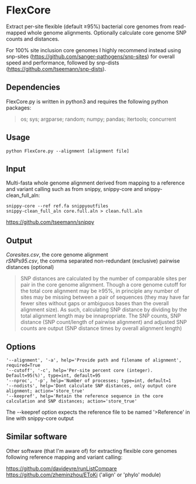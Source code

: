 # FlexCore
Extract per-site flexible (default ≥95%) bacterial core genomes from read-mapped whole genome alignments. Optionally calculate core genome SNP counts and distances.

For 100% site inclusion core genomes I highly recommend instead using snp-sites (https://github.com/sanger-pathogens/snp-sites)
for overall speed and performance, followed by snp-dists (https://github.com/tseemann/snp-dists). 

## Dependencies

FlexCore.py is written in python3 and requires the following python packages: 
>os; sys; argparse; random; numpy; pandas; itertools; concurrent

## Usage
	python FlexCore.py --alignment [alignment file]

## Input
Multi-fasta whole genome alignment derived from mapping to a reference and variant calling such as from snippy, snippy-core and snippy-clean_full_aln:

	snippy-core --ref ref.fa snippyoutfiles 
	snippy-clean_full_aln core.full.aln > clean.full.aln
https://github.com/tseemann/snippy

## Output
*Coresites.csv*, the core genome alignment  
*rSNPs95.csv*, the comma separated non-redundant (exclusive) pairwise distances (optional)

>SNP distances are calculated by the number of comparable sites per pair in the core genome alignment. Though a core genome cutoff for the total core alignment may be ≥95%, in principle any number of sites may be missing between a pair of sequences (they may have far fewer sites without gaps or ambiguous bases than the overall alignment size). As such, calculating SNP distance by dividing by the total alignment length may be innapropriate. The SNP counts, SNP distance (SNP count/length of pairwise alignment) and adjusted SNP counts are output (SNP distance times by overall alignment length)


## Options


	'--alignment', '-a', help='Provide path and filename of alignment', required=True
	'--cutoff', '-c', help='Per-site percent core (integer). Default=95(%)', type=int, default=95
	'--nproc', '-p', help='Number of processes; type=int, default=1
    '--nodists', help='Dont calculate SNP distances, only output core alignment; action='store_true'
	'--keepref', help='Retain the reference sequence in the core calculation and SNP distances; action='store_true' 

The --keepref option expects the reference file to be named '>Reference' in line with snippy-core output

## Similar software
Other software (that I'm aware of) for extracting flexible core genomes following reference mapping and variant calling:

https://github.com/davideyre/runListCompare  
https://github.com/zheminzhou/EToKi ('align' or 'phylo' module)
